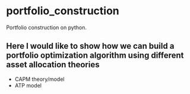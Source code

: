 # portfolio_construction
Portfolio construction on python. 

## Here I would like to show how we can build a portfolio optimization algorithm using different asset allocation theories


* CAPM theory/model
* ATP model

